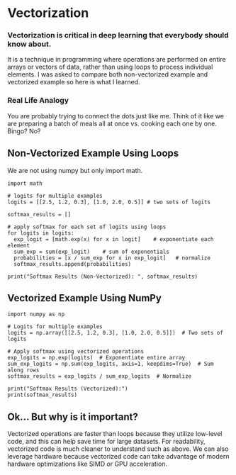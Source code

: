 # Vectorization 

### Vectorization is critical in deep learning that everybody should know about.

It is a technique in programming where operations are performed on entire arrays or vectors of data, rather than using loops to process individual elements. I was asked to compare both non-vectorized example and vectorized example so here is what I learned. 

### Real Life Analogy 

You are probably trying to connect the dots just like me. Think of it like we are preparing a batch of meals all at once vs. cooking each one by one. Bingo? No? 

## Non-Vectorized Example Using Loops 

We are not using numpy but only import math. 

    import math 

    # logits for multiple examples 
    logits = [[2.5, 1.2, 0.3], [1.0, 2.0, 0.5]] # two sets of logits 

    softmax_results = []

    # apply softmax for each set of logits using loops 
    for logits in logits: 
      exp_logit = [math.exp(x) for x in logit]    # exponentiate each element 
      sum_exp = sum(exp_logit)    # sum of exponentials 
      probabilities = [x / sum_exp for x in exp_logit]   # normalize
      softmax_results.append(probabilities)

    print("Softmax Results (Non-Vectorized): ", softmax_results)

## Vectorized Example Using NumPy

    import numpy as np

    # Logits for multiple examples
    logits = np.array([[2.5, 1.2, 0.3], [1.0, 2.0, 0.5]])  # Two sets of logits

    # Apply softmax using vectorized operations
    exp_logits = np.exp(logits)  # Exponentiate entire array
    sum_exp_logits = np.sum(exp_logits, axis=1, keepdims=True)  # Sum along rows
    softmax_results = exp_logits / sum_exp_logits  # Normalize

    print("Softmax Results (Vectorized):")
    print(softmax_results)

## Ok... But why is it important?

Vectorized operations are faster than loops because they utilize low-level code, and this can help save time for large datasets. For readability, vectorized code is much cleaner to understand such as above. We can also leverage hardware because vectorized code can take advantage of modern hardware optimizations like SIMD or GPU acceleration.
